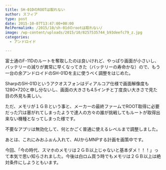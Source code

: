 ```yaml
---
title: SH-01DのROOTは取れない
author: スフィア
type: post
date: 2015-10-07T13:47:00+00:00
RelPermalink: /2015/10/sh-01dのrootは取れない/
image: /wp-content/uploads/2015/10/8257535744_b93deefc79_z.jpg
categories:
  - アンドロイド

---
```

富士通のF-11Dのルートを奪取したのは良いけれど、やっぱり画面が小さいし、バッテリーの減りが異常に早くなってきた（バッテリーの寿命かな）ので、もう一台の余アンドロイドのSH-01Dを主に使うべく調整をはじめた。

SharpのSH-01Dというアクオスフォンはディアルコア仕様で画面解像度も1280&#215;720と申し分ないし、画面の大きさも4.5インチと丁度良い大きさで見た目の外見も美しい。

ただ、メモリが１ＧＢという事と、メーカーの最終ファームでROOT取得に必要だった穴は塞がれてしまったようで達人の方々の誰が挑戦してもルートが取得出来ない機種となってしまった様です。

不要なアプリは無効化して、何とかごく普通に使えるレベルまで調整しました。

あとは、これにみおふぉん入れて、AUからMNPする計画を画策中です。

今回、「今の時代、スマホのメモリは２ＧＢ以上じゃないと基本ダメ！！！」って本気で思い知らされました。今後は白ロム買う時でもメモリは２ＧＢ以上は絶対条件にしようともいます。